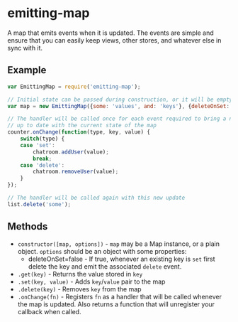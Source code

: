 # emitting-map

A map that emits events when it is updated. The events are simple and ensure that you can easily keep views, other stores, and whatever else in sync with it.


## Example

```javascript
var EmittingMap = require('emitting-map');

// Initial state can be passed during construction, or it will be empty
var map = new EmittingMap({some: 'values', and: 'keys'}, {deleteOnSet: true});

// The handler will be called once for each event required to bring a new listener
// up to date with the current state of the map
counter.onChange(function(type, key, value) {
	switch(type) {
	case 'set':
		chatroom.addUser(value);
		break;
	case 'delete':
		chatroom.removeUser(value);
	}
});

// The handler will be called again with this new update
list.delete('some');
```


## Methods

* `constructor([map, options])` - `map` may be a Map instance, or a plain object. `options` should be an object with some properties:
  * deleteOnSet=false - If true, whenever an existing key is `set` first delete the key and emit the associated `delete` event.
* `.get(key)` - Returns the value stored in `key`
* `.set(key, value)` - Adds `key`/`value` pair to the map
* `.delete(key)` - Removes `key` from the map
* `.onChange(fn)` - Registers `fn` as a handler that will be called whenever the map is updated. Also returns a function that will unregister your callback when called.
